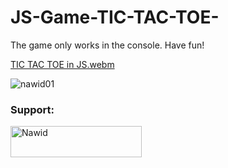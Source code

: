 # JS-Game-TIC-TAC-TOE-
The game only works in the console. Have fun!

[TIC TAC TOE  in JS.webm](https://github.com/Nawid01/JS-Game-TIC-TAC-TOE-/assets/146708733/c9f7f25e-5e3f-48d4-9770-acfce3bfd264)


<p align="left"> <img src="https://komarev.com/ghpvc/?username=nawid01&label=Profile%20views&color=0e75b6&style=flat" alt="nawid01" /> </p>

<h3 align="left">Support:</h3>
<p><a href="https://www.buymeacoffee.com/Nawid"> <img align="left" src="https://cdn.buymeacoffee.com/buttons/v2/default-yellow.png" height="50" width="210" alt="Nawid" /></a></p><br><br>